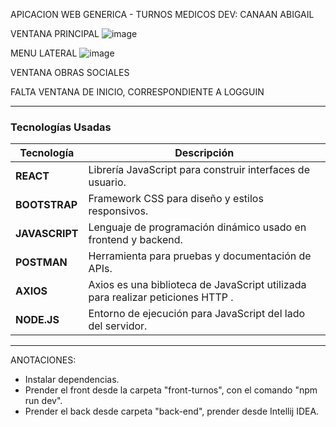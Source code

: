 APICACION WEB GENERICA - TURNOS MEDICOS
DEV: CANAAN ABIGAIL

VENTANA PRINCIPAL
![image](https://github.com/user-attachments/assets/71c26908-2d55-49e2-b404-97170ef77b5a)

MENU LATERAL
![image](https://github.com/user-attachments/assets/4be84b1e-688b-4aa6-a7b5-ea28ddc6a7bf)

VENTANA OBRAS SOCIALES

FALTA VENTANA DE INICIO, CORRESPONDIENTE A LOGGUIN

---
### **Tecnologías Usadas**

| Tecnología  | Descripción                                                             |
|-------------|-------------------------------------------------------------------------|
| **REACT**   | Librería JavaScript para construir interfaces de usuario.              |
| **BOOTSTRAP** | Framework CSS para diseño y estilos responsivos.                    |
| **JAVASCRIPT** | Lenguaje de programación dinámico usado en frontend y backend.     |
| **POSTMAN** | Herramienta para pruebas y documentación de APIs.                     |
| **AXIOS**  | Axios es una biblioteca de JavaScript utilizada para realizar peticiones HTTP .                  |
| **NODE.JS** | Entorno de ejecución para JavaScript del lado del servidor.           |

---
ANOTACIONES:
- Instalar dependencias.
- Prender el front desde la carpeta "front-turnos", con el comando "npm run dev".
- Prender el back desde carpeta "back-end", prender desde Intellij IDEA.
